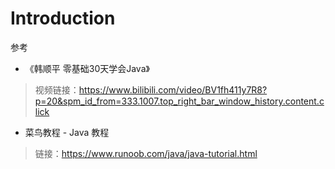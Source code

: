 # Introduction

参考

- 《韩顺平 零基础30天学会Java》

> 视频链接：https://www.bilibili.com/video/BV1fh411y7R8?p=20&spm_id_from=333.1007.top_right_bar_window_history.content.click

- 菜鸟教程 - Java 教程

> 链接：https://www.runoob.com/java/java-tutorial.html
